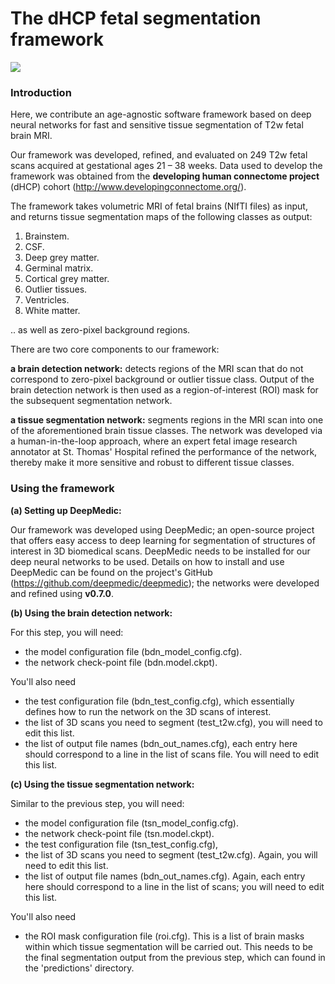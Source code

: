 # The dHCP fetal segmentation framework

![](https://github.com/afetit/dhcp-fetal-segmentation-tool/blob/master/documentation/for-github.png)

### **Introduction**


Here, we contribute an age-agnostic software framework based
on deep neural networks for fast and sensitive tissue 
segmentation of T2w fetal brain MRI. 

Our framework was developed, refined,
and evaluated on 249 T2w fetal scans acquired at gestational ages 21 – 38 weeks. Data used to develop the framework was obtained from the **developing human connectome project** 
(dHCP) cohort (http://www.developingconnectome.org/). 


The framework takes volumetric MRI of fetal brains (NIfTI files) as input, 
and returns tissue segmentation maps of the following classes as output:
1. Brainstem.
2. CSF.
3. Deep grey matter.
4. Germinal matrix.
5. Cortical grey matter.
6. Outlier tissues.
7. Ventricles.
8. White matter.

.. as well as zero-pixel background regions.


There are two core components to 
our framework:

**a brain detection network:** detects regions of the MRI scan that do not correspond to zero-pixel background or outlier 
tissue class. Output of the brain detection network is then used as a region-of-interest (ROI) mask for the subsequent segmentation network.

**a tissue segmentation network:** segments regions in the MRI scan into one of the aforementioned brain tissue classes.
The network was developed via a human-in-the-loop approach, where an expert fetal image research annotator at 
St. Thomas' Hospital refined the performance of the network, thereby make it more sensitive and robust to different tissue classes. 




### Using the framework


**(a) Setting up DeepMedic:**

Our framework was developed using DeepMedic; an open-source project that offers easy access to deep learning for segmentation of structures of interest in 3D biomedical scans.
DeepMedic needs to be installed for our deep neural networks to be used. Details on how to install and use DeepMedic can be found on 
the project's GitHub (https://github.com/deepmedic/deepmedic); the networks were developed and refined using **v0.7.0**.

**(b) Using the brain detection network:** 

For this step, you will need:
- the model configuration file (bdn_model_config.cfg).
- the network check-point file (bdn.model.ckpt).

You'll also need 
- the test configuration file (bdn_test_config.cfg), which essentially defines how to run the network on the 3D scans of interest.
- the list of 3D scans you need to segment (test_t2w.cfg), you will need to edit this list.
- the list of output file names (bdn_out_names.cfg), each entry here should correspond to a line in the list of scans file. You will need to edit this list. 

**(c) Using the tissue segmentation network:** 

Similar to the previous step, you will need:
- the model configuration file (tsn_model_config.cfg).
- the network check-point file (tsn.model.ckpt).
- the test configuration file (tsn_test_config.cfg), 
- the list of 3D scans you need to segment (test_t2w.cfg). Again, you will need to edit this list.
- the list of output file names (bdn_out_names.cfg). Again, each entry here should correspond to a line in the list of scans; you will need to edit this list. 

You'll also need 
- the ROI mask configuration file (roi.cfg). This is a list of brain masks within which tissue segmentation will be carried out. This needs to be the final segmentation
output from the previous step, which can found in the 'predictions' directory. 




